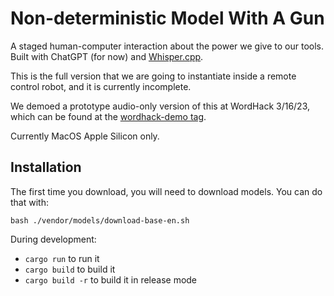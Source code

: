 # Non-deterministic Model With A Gun

A staged human-computer interaction about the power we give to our tools. Built with ChatGPT (for
now) and [Whisper.cpp](https://github.com/ggerganov/whisper.cpp).

This is the full version that we are going to instantiate inside a remote control robot, and it is
currently incomplete.

We demoed a prototype audio-only version of this at WordHack 3/16/23, which can be found at the [wordhack-demo tag](https://github.com/alexpetros/nondeterministic-model-with-a-gun/releases/tag/wordhack-demo).

Currently MacOS Apple Silicon only.

## Installation
The first time you download, you will need to download models. You can do that with:
```
bash ./vendor/models/download-base-en.sh
```

During development:
* `cargo run` to run it
* `cargo build` to build it
* `cargo build -r` to build it in release mode

